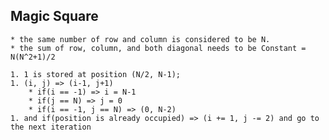 ## Magic Square
    * the same number of row and column is considered to be N.
    * the sum of row, column, and both diagonal needs to be Constant = N(N^2+1)/2

    1. 1 is stored at position (N/2, N-1);
    1. (i, j) => (i-1, j+1)
        * if(i == -1) => i = N-1
        * if(j == N) => j = 0
        * if(i == -1, j == N) => (0, N-2)
    1. and if(position is already occupied) => (i += 1, j -= 2) and go to the next iteration